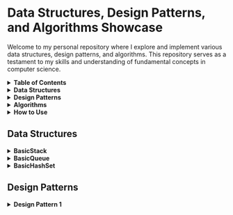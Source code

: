# Data Structures, Design Patterns, and Algorithms Showcase

Welcome to my personal repository where I explore and implement various data structures, design patterns, and algorithms. This repository serves as a testament to my skills and understanding of fundamental concepts in computer science.

<details>
<summary><strong>Table of Contents</strong></summary>

- [Data Structures](#data-structures)
- [Design Patterns](#design-patterns)
- [Algorithms](#algorithms)

</details>

<details>
<summary><strong>Data Structures</strong></summary>

- [BasicStack](#basicstack)
- [BasicQueue](#basicqueue)

</details>

<details>
<summary><strong>Design Patterns</strong></summary>

<!-- Add your design patterns here -->

</details>

<details>
<summary><strong>Algorithms</strong></summary>

<!-- Add your algorithms here -->

</details>

<details>
<summary><strong>How to Use</strong></summary>

<!-- Add instructions on how to use your code -->

</details>

## Data Structures
<details>
<summary><strong>BasicStack</strong></summary>

![BasicStack Image](https://cdn.programiz.com/sites/tutorial2program/files/stack.png)

In this project, I've implemented a versatile and efficient generic stack data structure. A stack follows the Last In, First Out (LIFO) principle, where elements are added and removed from the same end, known as the "top" of the stack.

#### Features

- **Generics Support**: The stack is designed to be generic, allowing it to store elements of any data type.
- **Dynamic Sizing**: The underlying array dynamically adjusts its size to accommodate the number of elements, ensuring optimal memory usage.
- **Push and Pop Operations**: The stack supports standard operations like push (to add an element) and pop (to remove and retrieve the top element).
- **Exception Handling**: An `IllegalArgumentException` is thrown if a pop operation is attempted on an empty stack, providing robust error handling.

#### Implementation Details
- **File**: [BasicStack.java](src/main/java/basics/structures/stack/BasicStack.java)

</details>

<details>
<summary><strong>BasicQueue</strong></summary>

![BasicQueue Image](https://media.geeksforgeeks.org/wp-content/uploads/20220805131014/fifo.png)

In this project, I've implemented a flexible and efficient generic queue data structure. A queue follows the First In, First Out (FIFO) principle, where elements are added at the back and removed from the front.

#### Features

- **Generics Support**: The queue is designed to be generic, allowing it to store elements of any data type.
- **Dynamic Sizing**: The underlying array dynamically adjusts its size to accommodate the number of elements, ensuring optimal memory usage.
- **Enqueue and Dequeue Operations**: The queue supports adding elements to the back (enqueue) and removing elements from the front (dequeue).
- **Exception Handling**: An `IllegalArgumentException` is thrown if a dequeue operation is attempted on an empty queue, providing robust error handling.

#### Implementation Details
- **File**: [BasicQueue.java](src/main/java/basics/structures/queue/BasicQueue.java)

</details>

<details>
<summary><strong>BasicHashSet</strong></summary>

![BasicHashSet Image](https://www.iunera.com/wp-content/uploads/image-264.png)

In this project, I've implemented a basic hash set data structure. A hash set is a collection of unique elements, and it uses a hash table for efficient insertion, deletion, and lookup operations.

#### Features

- **Generics Support**: The hash set is designed to be generic, allowing it to store elements of any data type.
- **Dynamic Sizing**: The underlying array dynamically adjusts its size to accommodate the number of elements, ensuring optimal memory usage.
- **Add, Remove, and Contains Operations**: The hash set supports adding elements, removing elements, and checking for element existence efficiently.
- **Collision Handling**: In case of hash collisions, this implementation uses a simple linear probing approach.

#### Implementation Details
- **File**: [BasicHashSet.java](src/main/java/basics/structures/hashtable/BasicHashSet.java)

</details>

## Design Patterns
<details>
<summary><strong>Design Pattern 1</strong></summary>

<!-- Add details about your first design pattern --
